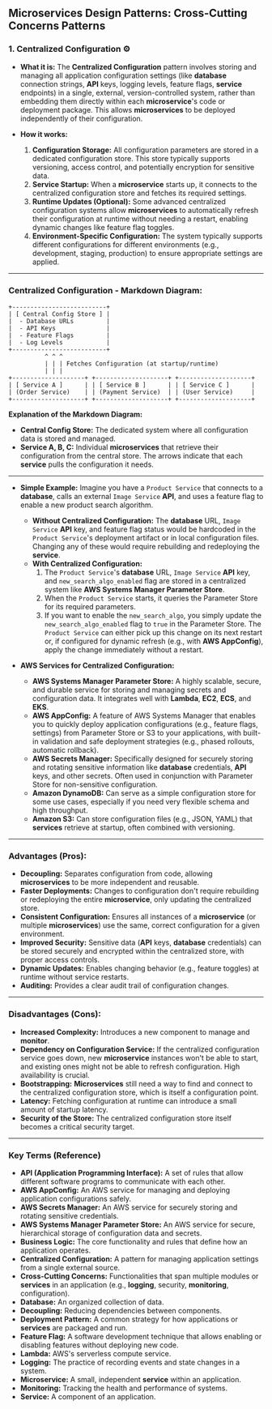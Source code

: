 ## Microservices Design Patterns: Cross-Cutting Concerns Patterns

### 1\. Centralized Configuration ⚙️

  * **What it is:** The **Centralized Configuration** pattern involves storing and managing all application configuration settings (like **database** connection strings, **API** keys, logging levels, feature flags, **service** endpoints) in a single, external, version-controlled system, rather than embedding them directly within each **microservice**'s code or deployment package. This allows **microservices** to be deployed independently of their configuration.

  * **How it works:**

    1.  **Configuration Storage:** All configuration parameters are stored in a dedicated configuration store. This store typically supports versioning, access control, and potentially encryption for sensitive data.
    2.  **Service Startup:** When a **microservice** starts up, it connects to the centralized configuration store and fetches its required settings.
    3.  **Runtime Updates (Optional):** Some advanced centralized configuration systems allow **microservices** to automatically refresh their configuration at runtime without needing a restart, enabling dynamic changes like feature flag toggles.
    4.  **Environment-Specific Configuration:** The system typically supports different configurations for different environments (e.g., development, staging, production) to ensure appropriate settings are applied.

-----

### Centralized Configuration - Markdown Diagram:

```
+--------------------------+
| [ Central Config Store ] |
|  - Database URLs         |
|  - API Keys              |
|  - Feature Flags         |
|  - Log Levels            |
+--------------------------+
          ^ ^ ^
          | | | Fetches Configuration (at startup/runtime)
          | | |
+--------------------+ +--------------------+ +--------------------+
| [ Service A ]      | | [ Service B ]      | | [ Service C ]      |
| (Order Service)    | | (Payment Service)  | | (User Service)     |
+--------------------+ +--------------------+ +--------------------+
```

**Explanation of the Markdown Diagram:**

  * **Central Config Store:** The dedicated system where all configuration data is stored and managed.
  * **Service A, B, C:** Individual **microservices** that retrieve their configuration from the central store. The arrows indicate that each **service** pulls the configuration it needs.

-----

  * **Simple Example:**
    Imagine you have a `Product Service` that connects to a **database**, calls an external `Image Service` **API**, and uses a feature flag to enable a new product search algorithm.

      * **Without Centralized Configuration:** The **database** URL, `Image Service` **API** key, and feature flag status would be hardcoded in the `Product Service`'s deployment artifact or in local configuration files. Changing any of these would require rebuilding and redeploying the **service**.
      * **With Centralized Configuration:**
        1.  The `Product Service`'s **database** URL, `Image Service` **API** key, and `new_search_algo_enabled` flag are stored in a centralized system like **AWS Systems Manager Parameter Store**.
        2.  When the `Product Service` starts, it queries the Parameter Store for its required parameters.
        3.  If you want to enable the `new_search_algo`, you simply update the `new_search_algo_enabled` flag to `true` in the Parameter Store. The `Product Service` can either pick up this change on its next restart or, if configured for dynamic refresh (e.g., with **AWS AppConfig**), apply the change immediately without a restart.

  * **AWS Services for Centralized Configuration:**

      * **AWS Systems Manager Parameter Store:** A highly scalable, secure, and durable service for storing and managing secrets and configuration data. It integrates well with **Lambda**, **EC2**, **ECS**, and **EKS**.
      * **AWS AppConfig:** A feature of AWS Systems Manager that enables you to quickly deploy application configurations (e.g., feature flags, settings) from Parameter Store or S3 to your applications, with built-in validation and safe deployment strategies (e.g., phased rollouts, automatic rollback).
      * **AWS Secrets Manager:** Specifically designed for securely storing and rotating sensitive information like **database** credentials, **API** keys, and other secrets. Often used in conjunction with Parameter Store for non-sensitive configuration.
      * **Amazon DynamoDB:** Can serve as a simple configuration store for some use cases, especially if you need very flexible schema and high throughput.
      * **Amazon S3:** Can store configuration files (e.g., JSON, YAML) that **services** retrieve at startup, often combined with versioning.

-----

### Advantages (Pros):

  * **Decoupling:** Separates configuration from code, allowing **microservices** to be more independent and reusable.
  * **Faster Deployments:** Changes to configuration don't require rebuilding or redeploying the entire **microservice**, only updating the centralized store.
  * **Consistent Configuration:** Ensures all instances of a **microservice** (or multiple **microservices**) use the same, correct configuration for a given environment.
  * **Improved Security:** Sensitive data (**API** keys, **database** credentials) can be stored securely and encrypted within the centralized store, with proper access controls.
  * **Dynamic Updates:** Enables changing behavior (e.g., feature toggles) at runtime without service restarts.
  * **Auditing:** Provides a clear audit trail of configuration changes.

-----

### Disadvantages (Cons):

  * **Increased Complexity:** Introduces a new component to manage and **monitor**.
  * **Dependency on Configuration Service:** If the centralized configuration service goes down, new **microservice** instances won't be able to start, and existing ones might not be able to refresh configuration. High availability is crucial.
  * **Bootstrapping:** **Microservices** still need a way to find and connect to the centralized configuration store, which is itself a configuration point.
  * **Latency:** Fetching configuration at runtime can introduce a small amount of startup latency.
  * **Security of the Store:** The centralized configuration store itself becomes a critical security target.

-----

### Key Terms (Reference)

  * **API (Application Programming Interface):** A set of rules that allow different software programs to communicate with each other.
  * **AWS AppConfig:** An AWS service for managing and deploying application configurations safely.
  * **AWS Secrets Manager:** An AWS service for securely storing and rotating sensitive credentials.
  * **AWS Systems Manager Parameter Store:** An AWS service for secure, hierarchical storage of configuration data and secrets.
  * **Business Logic:** The core functionality and rules that define how an application operates.
  * **Centralized Configuration:** A pattern for managing application settings from a single external source.
  * **Cross-Cutting Concerns:** Functionalities that span multiple modules or **services** in an application (e.g., **logging**, security, **monitoring**, configuration).
  * **Database:** An organized collection of data.
  * **Decoupling:** Reducing dependencies between components.
  * **Deployment Pattern:** A common strategy for how applications or **services** are packaged and run.
  * **Feature Flag:** A software development technique that allows enabling or disabling features without deploying new code.
  * **Lambda:** AWS's serverless compute service.
  * **Logging:** The practice of recording events and state changes in a system.
  * **Microservice:** A small, independent **service** within an application.
  * **Monitoring:** Tracking the health and performance of systems.
  * **Service:** A component of an application.